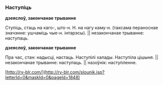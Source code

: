 ### Наступіць
**дзеяслоў, закончанае трыванне**

Ступіць, стаць на каго-, што-н. Н. на нагу каму-н. (таксама пераноснае значэнне: ушчаміць чые-н. інтарэсы). || незакончанае трыванне: наступаць.

**дзеяслоў, закончанае трыванне**

Пра час, стан: надысці, настаць. Наступілі халады. Наступіла цішыня. || незакончанае трыванне: наступаць. || назоўнік: наступленне.

<a rel="author">[http://rv-blr.com/](http://rv-blr.com/slounik.jsp?letterId=0&maskId=0&pageId=1848)</a>
